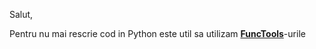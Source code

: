 Salut,

Pentru nu mai rescrie cod in Python este util sa utilizam [**FuncTools**](https://medium.com/cloud-for-everybody/stop-rewriting-code-in-python-start-using-functools-now-a2da4a28d9c5)-urile
